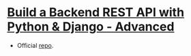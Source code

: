 # [Build a Backend REST API with Python & Django - Advanced](londonapp.dev/django-python-advanced)

- Official [repo](https://github.com/LondonAppDeveloper/recipe-app-api).
